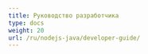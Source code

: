 ```yaml
---
title: Руководство разработчика
type: docs
weight: 20
url: /ru/nodejs-java/developer-guide/
---
```

